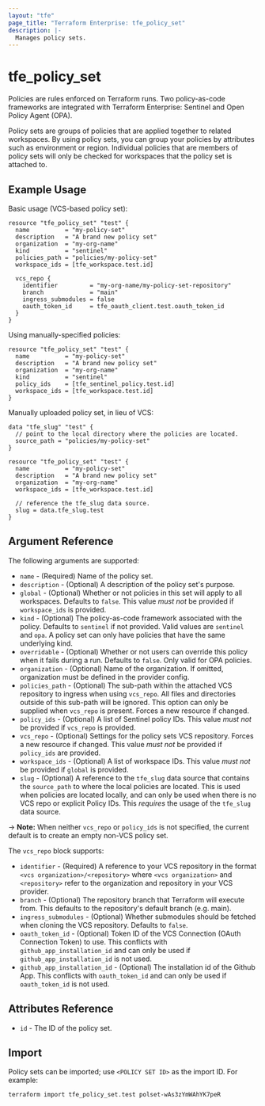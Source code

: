 ```yaml
---
layout: "tfe"
page_title: "Terraform Enterprise: tfe_policy_set"
description: |-
  Manages policy sets.
---
```


# tfe_policy_set

Policies are rules enforced on Terraform runs. Two policy-as-code frameworks are
integrated with Terraform Enterprise: Sentinel and Open Policy Agent (OPA).

Policy sets are groups of policies that are applied together to related workspaces.
By using policy sets, you can group your policies by attributes such as environment
or region. Individual policies that are members of policy sets will only be checked
for workspaces that the policy set is attached to.

## Example Usage

Basic usage (VCS-based policy set):

```hcl
resource "tfe_policy_set" "test" {
  name          = "my-policy-set"
  description   = "A brand new policy set"
  organization  = "my-org-name"
  kind          = "sentinel"
  policies_path = "policies/my-policy-set"
  workspace_ids = [tfe_workspace.test.id]

  vcs_repo {
    identifier         = "my-org-name/my-policy-set-repository"
    branch             = "main"
    ingress_submodules = false
    oauth_token_id     = tfe_oauth_client.test.oauth_token_id
  }
}
```

Using manually-specified policies:

```hcl
resource "tfe_policy_set" "test" {
  name          = "my-policy-set"
  description   = "A brand new policy set"
  organization  = "my-org-name"
  kind          = "sentinel"
  policy_ids    = [tfe_sentinel_policy.test.id]
  workspace_ids = [tfe_workspace.test.id]
}
```

Manually uploaded policy set, in lieu of VCS:

```hcl
data "tfe_slug" "test" {
  // point to the local directory where the policies are located.
  source_path = "policies/my-policy-set"
}

resource "tfe_policy_set" "test" {
  name          = "my-policy-set"
  description   = "A brand new policy set"
  organization  = "my-org-name"
  workspace_ids = [tfe_workspace.test.id]

  // reference the tfe_slug data source.
  slug = data.tfe_slug.test
}
```

## Argument Reference

The following arguments are supported:

* `name` - (Required) Name of the policy set.
* `description` - (Optional) A description of the policy set's purpose.
* `global` - (Optional) Whether or not policies in this set will apply to
  all workspaces. Defaults to `false`. This value _must not_ be provided if
  `workspace_ids` is provided.
* `kind` - (Optional) The policy-as-code framework associated with the policy.
   Defaults to `sentinel` if not provided. Valid values are `sentinel` and `opa`.
   A policy set can only have policies that have the same underlying kind.
* `overridable` - (Optional) Whether or not users can override this policy when
   it fails during a run. Defaults to `false`. Only valid for OPA policies.
* `organization` - (Optional) Name of the organization. If omitted, organization must be defined in the provider config.
* `policies_path` - (Optional) The sub-path within the attached VCS repository
  to ingress when using `vcs_repo`. All files and directories outside of this
  sub-path will be ignored. This option can only be supplied when `vcs_repo` is
  present. Forces a new resource if changed.
* `policy_ids` - (Optional) A list of Sentinel policy IDs. This value _must not_ be provided
  if `vcs_repo` is provided.
* `vcs_repo` - (Optional) Settings for the policy sets VCS repository. Forces a
  new resource if changed. This value _must not_ be provided if `policy_ids` are provided.
* `workspace_ids` - (Optional) A list of workspace IDs. This value _must not_ be provided
  if `global` is provided.
* `slug` - (Optional) A reference to the `tfe_slug` data source that contains
  the `source_path` to where the local policies are located. This is used when
policies are located locally, and can only be used when there is no VCS repo or
explicit Policy IDs. This _requires_ the usage of the `tfe_slug` data source.

-> **Note:** When neither `vcs_repo` or `policy_ids` is not specified, the current
default is to create an empty non-VCS policy set.

The `vcs_repo` block supports:

* `identifier` - (Required) A reference to your VCS repository in the format
  `<vcs organization>/<repository>` where `<vcs organization>` and `<repository>` refer to the organization and repository
  in your VCS provider.
* `branch` - (Optional) The repository branch that Terraform will execute from.
  This defaults to the repository's default branch (e.g. main).
* `ingress_submodules` - (Optional) Whether submodules should be fetched when
  cloning the VCS repository. Defaults to `false`.
* `oauth_token_id` - (Optional) Token ID of the VCS Connection (OAuth Connection Token) to use. This conflicts with `github_app_installation_id` and can only be used if `github_app_installation_id` is not used.
* `github_app_installation_id` - (Optional) The installation id of the Github App. This conflicts with `oauth_token_id` and can only be used if `oauth_token_id` is not used.

## Attributes Reference

* `id` - The ID of the policy set.

## Import

Policy sets can be imported; use `<POLICY SET ID>` as the import ID. For example:

```shell
terraform import tfe_policy_set.test polset-wAs3zYmWAhYK7peR
```

